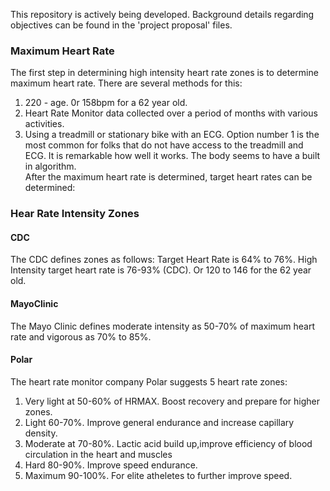 
This repository is actively being developed. Background details regarding objectives can be found in the 'project proposal' files.

###  Maximum Heart Rate
The first step in determining high intensity heart rate zones is to determine maximum heart rate. There are several methods for this: 

1. 220 - age. 0r 158bpm for a 62 year old.
2. Heart Rate Monitor data collected over a period of months with various activities. 
3. Using a treadmill or stationary bike with an ECG. 
Option number 1 is the most common for folks that do not have access to the treadmill and ECG. It is remarkable how well it works. The body seems to have a built in algorithm.  
After the maximum heart rate is determined, target heart rates can be determined:

### Hear Rate Intensity Zones

#### CDC
The CDC defines zones as follows: Target Heart Rate is 64% to 76%. High Intensity target heart rate is 76-93% (CDC). Or 120 to 146 for the 62 year old. 

#### MayoClinic
The Mayo Clinic defines moderate intensity as 50-70% of maximum heart rate and vigorous as 70% to 85%.

#### Polar
The heart rate monitor company Polar suggests 5 heart rate zones:

1. Very light at 50-60% of HRMAX. Boost recovery and prepare for higher zones.
2. Light 60-70%. Improve general endurance and increase capillary density.
2. Moderate at 70-80%. Lactic acid build up,improve efficiency of blood circulation in the heart and muscles
4. Hard 80-90%. Improve speed endurance.
5. Maximum 90-100%. For elite atheletes to further improve speed.
